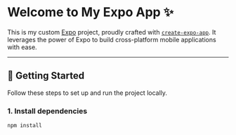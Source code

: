 # Welcome to My Expo App ✨

This is my custom [Expo](https://expo.dev) project, proudly crafted with [`create-expo-app`](https://www.npmjs.com/package/create-expo-app). It leverages the power of Expo to build cross-platform mobile applications with ease.

---

## 🔧 **Getting Started**

Follow these steps to set up and run the project locally.

### 1. **Install dependencies**

```bash
npm install
